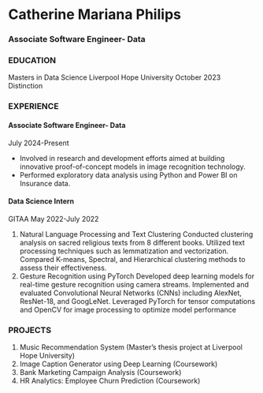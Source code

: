 # Catherine Mariana Philips

### Associate Software Engineer- Data
### EDUCATION
Masters in Data Science
Liverpool Hope University
October 2023
Distinction

### EXPERIENCE
#### Associate Software Engineer- Data
July 2024-Present
 - Involved in research and development efforts aimed at building innovative proof-of-concept models in image recognition technology.
 - Performed exploratory data analysis using Python and Power BI on Insurance data.

#### Data Science Intern
GITAA
May 2022-July 2022
1) Natural Language Processing and Text Clustering
 Conducted clustering analysis on sacred religious texts from 8
 different books.
 Utilized text processing techniques such as lemmatization and
 vectorization.
 Compared K-means, Spectral, and Hierarchical clustering
 methods to assess their effectiveness.
2) Gesture Recognition using PyTorch
 Developed deep learning models for real-time gesture
 recognition using camera streams.
 Implemented and evaluated Convolutional Neural Networks
 (CNNs) including AlexNet, ResNet-18, and GoogLeNet.
 Leveraged PyTorch for tensor computations and OpenCV for
 image processing to optimize model performance

### PROJECTS
1) Music Recommendation System (Master’s thesis project at Liverpool Hope University)
2) Image Caption Generator using Deep Learning (Coursework)
3) Bank Marketing Campaign Analysis (Coursework)
4) HR Analytics: Employee Churn Prediction (Coursework) 


